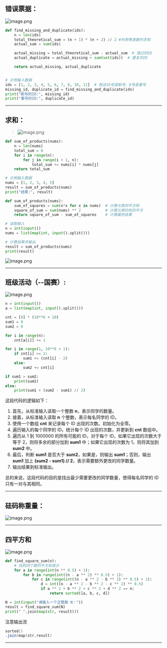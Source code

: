 ## 错误票据：
![image.png](https://cdn.nlark.com/yuque/0/2024/png/42994824/1711085887744-81662c89-c459-4632-9a9c-f45934d635e1.png#averageHue=%23f7f7f7&clientId=u7ec17386-cb55-4&from=paste&height=755&id=u399e4e9a&originHeight=1132&originWidth=1276&originalType=binary&ratio=1.5&rotation=0&showTitle=false&size=206796&status=done&style=none&taskId=u4d15335e-28ce-4d1d-8871-3c01aff87cc&title=&width=850.6666666666666)
```python
def find_missing_and_duplicate(ids):
    n = len(ids)
    total_theoretical_sum = (n + 1) * (n + 2) // 2 #利用等差数列求和
    actual_sum = sum(ids)

    actual_missing = total_theoretical_sum - actual_sum  # 错过的ID
    actual_duplicate = actual_missing + sum(set(ids))  # 重复的ID

    return actual_missing, actual_duplicate


# 示例输入数据
ids = [1, 2, 3, 4, 5, 6, 7, 8, 10, 11]  # 假设10号是断号，8号是重号
missing_id, duplicate_id = find_missing_and_duplicate(ids)
print("断号的ID:", missing_id)
print("重号的ID:", duplicate_id)
```

---

## 求和：
> ![image.png](https://cdn.nlark.com/yuque/0/2024/png/42994824/1711084637445-e7115008-fd16-4170-b610-3c701e9c4228.png#averageHue=%23f9f9f9&clientId=ued55b684-78ec-4&from=paste&height=749&id=u9bdaa652&originHeight=1123&originWidth=1247&originalType=binary&ratio=1.5&rotation=0&showTitle=false&size=147401&status=done&style=none&taskId=u282bd595-d1bb-41e7-aa04-95866579dfb&title=&width=831.3333333333334)

```python
def sum_of_products(nums):
    n = len(nums)
    total_sum = 0
    for i in range(n):
        for j in range(i + 1, n):
            total_sum += nums[i] * nums[j]
    return total_sum

# 示例输入数据
nums = [1, 2, 3, 4, 5]
result = sum_of_products(nums)
print("结果:", result)
```
```python
def sum_of_products(nums):
    sum_of_squares = sum(x*x for x in nums)  # 计算元素的平方和
    square_of_sum = sum(nums) ** 2           # 计算元素的和的平方
    return square_of_sum - sum_of_squares    # 计算最终结果

# 读取输入
n = int(input())
nums = list(map(int, input().split()))

# 计算结果并输出
result = sum_of_products(nums)
print(result)
```
![image.png](https://cdn.nlark.com/yuque/0/2024/png/42994824/1711084812277-62633967-fbae-45e4-a1e8-dbe8c6232fe9.png#averageHue=%23efefef&clientId=ued55b684-78ec-4&from=paste&height=419&id=u05c261d4&originHeight=628&originWidth=1135&originalType=binary&ratio=1.5&rotation=0&showTitle=false&size=185619&status=done&style=none&taskId=u34724113-9f27-4fad-998c-f9cf9c5fb54&title=&width=756.6666666666666)

---

## 班级活动（--国赛）:
![image.png](https://cdn.nlark.com/yuque/0/2024/png/42994824/1711086074177-12778365-9474-4445-9bb7-1779b862dfa7.png#averageHue=%23f8f8f8&clientId=u7ec17386-cb55-4&from=paste&height=693&id=u068e966e&originHeight=1039&originWidth=1290&originalType=binary&ratio=1.5&rotation=0&showTitle=false&size=158657&status=done&style=none&taskId=ud89792e1-2346-4265-ac33-35dc7f6b234&title=&width=860)
```python
n = int(input())
a = list(map(int, input().split()))

cnt = [0] * (10**6 + 10)
sum1 = 0
sum2 = 0

for i in range(n):
    cnt[a[i]] += 1

for i in range(1, 10**6 + 1):
    if cnt[i] >= 2:
        sum1 += (cnt[i] - 2)
    else:
        sum2 += cnt[i]

if sum1 > sum2:
    print(sum1)
else:
    print(sum1 + (sum2 - sum1) // 2)
```

这段代码的逻辑如下：

1. 首先，从标准输入读取一个整数 **n**，表示同学的数量。
2. 接着，从标准输入读取 **n** 个整数，表示每名同学的 ID。
3. 使用一个数组 **cnt** 来记录每个 ID 出现的次数。初始化为全零。
4. 遍历输入的每个同学的 ID，统计每个 ID 出现的次数，并更新到 **cnt** 数组中。
5. 遍历从 1 到 1000000 的所有可能的 ID，对于每个 ID，如果它出现的次数大于等于 2，则将多余的部分加到 **sum1** 中；如果它出现的次数为 1，则将其加到 **sum2** 中。
6. 最后，判断 **sum1** 是否大于 **sum2**，如果是，则输出 **sum1**；否则，输出 **sum1** 加上 **(sum2 - sum1) // 2**，表示需要额外更改的同学数量。
7. 输出结果到标准输出。

总的来说，这段代码的目的是找出最少需要更改的同学数量，使得每名同学的 ID 只有一对与其相同。

---

## 砝码称重量：
![image.png](https://cdn.nlark.com/yuque/0/2024/png/42994824/1711086273451-7467b96d-1409-49d2-80ae-99a5b1122cfa.png#averageHue=%23f9f9f9&clientId=u7ec17386-cb55-4&from=paste&height=579&id=u00bced3d&originHeight=868&originWidth=1279&originalType=binary&ratio=1.5&rotation=0&showTitle=false&size=113861&status=done&style=none&taskId=u7de8c8aa-fcfb-445d-a166-f851bed12d2&title=&width=852.6666666666666)

---

## 四平方和
![image.png](https://cdn.nlark.com/yuque/0/2024/png/42994824/1711109945050-b48f9d5e-a7e4-4e6a-b1ef-e6e831e7b398.png#averageHue=%23f9f9f9&clientId=u8479e77f-14d1-4&from=paste&height=659&id=udc2df3b0&originHeight=988&originWidth=1264&originalType=binary&ratio=1.5&rotation=0&showTitle=false&size=161687&status=done&style=none&taskId=ucd74e43e-13e4-47fa-b621-75821876567&title=&width=842.6666666666666)
```python
def find_square_sum(n):
    # 找到四个数的平方和表示
    for a in range(int(n ** 0.5) + 1):
        for b in range(int((n - a ** 2) ** 0.5) + 1):
            for c in range(int((n - a ** 2 - b ** 2) ** 0.5) + 1):
                d = int((n - a ** 2 - b ** 2 - c ** 2) ** 0.5)
                if a ** 2 + b ** 2 + c ** 2 + d ** 2 == n:
                    return sorted([a, b, c, d])

N = int(input("请输入一个正整数 N："))
result = find_square_sum(N)
print(" ".join(map(str, result)))
```
注意输出流
```powershell
sorted()
.join(map(str,result)
```

---

